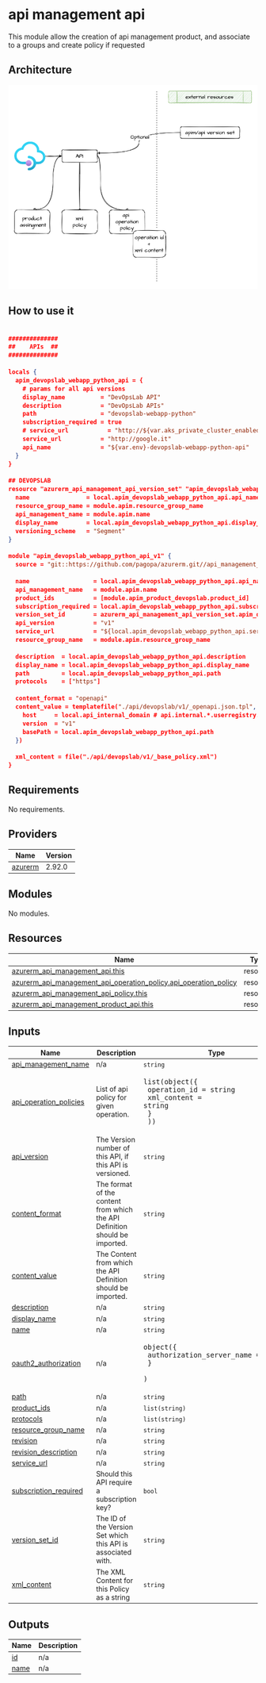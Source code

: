 # api management api

This module allow the creation of api management product, and associate to a groups and create policy if requested

## Architecture

![This is an image](./docs/module-arch.drawio.png)

## How to use it

```json

##############
##    APIs  ##
##############

locals {
  apim_devopslab_webapp_python_api = {
    # params for all api versions
    display_name          = "DevOpsLab API"
    description           = "DevOpsLab APIs"
    path                  = "devopslab-webapp-python"
    subscription_required = true
    # service_url           = "http://${var.aks_private_cluster_enabled ? var.reverse_proxy_ip : data.azurerm_public_ip.aks_outbound[0].ip_address}/user-registry-management"
    service_url           = "http://google.it"
    api_name              = "${var.env}-devopslab-webapp-python-api"
  }
}

## DEVOPSLAB
resource "azurerm_api_management_api_version_set" "apim_devopslab_webapp_python_api" {
  name                = local.apim_devopslab_webapp_python_api.api_name
  resource_group_name = module.apim.resource_group_name
  api_management_name = module.apim.name
  display_name        = local.apim_devopslab_webapp_python_api.display_name
  versioning_scheme   = "Segment"
}

module "apim_devopslab_webapp_python_api_v1" {
  source = "git::https://github.com/pagopa/azurerm.git//api_management_api?ref=v1.0.90"

  name                  = local.apim_devopslab_webapp_python_api.api_name
  api_management_name   = module.apim.name
  product_ids           = [module.apim_product_devopslab.product_id]
  subscription_required = local.apim_devopslab_webapp_python_api.subscription_required
  version_set_id        = azurerm_api_management_api_version_set.apim_devopslab_webapp_python_api.id
  api_version           = "v1"
  service_url           = "${local.apim_devopslab_webapp_python_api.service_url}/v1"
  resource_group_name   = module.apim.resource_group_name

  description  = local.apim_devopslab_webapp_python_api.description
  display_name = local.apim_devopslab_webapp_python_api.display_name
  path         = local.apim_devopslab_webapp_python_api.path
  protocols    = ["https"]

  content_format = "openapi"
  content_value = templatefile("./api/devopslab/v1/_openapi.json.tpl", {
    host     = local.api_internal_domain # api.internal.*.userregistry.pagopa.it
    version  = "v1"
    basePath = local.apim_devopslab_webapp_python_api.path
  })

  xml_content = file("./api/devopslab/v1/_base_policy.xml")
}

```

<!-- markdownlint-disable -->
<!-- BEGINNING OF PRE-COMMIT-TERRAFORM DOCS HOOK -->
## Requirements

No requirements.

## Providers

| Name | Version |
|------|---------|
| <a name="provider_azurerm"></a> [azurerm](#provider\_azurerm) | 2.92.0 |

## Modules

No modules.

## Resources

| Name | Type |
|------|------|
| [azurerm_api_management_api.this](https://registry.terraform.io/providers/hashicorp/azurerm/latest/docs/resources/api_management_api) | resource |
| [azurerm_api_management_api_operation_policy.api_operation_policy](https://registry.terraform.io/providers/hashicorp/azurerm/latest/docs/resources/api_management_api_operation_policy) | resource |
| [azurerm_api_management_api_policy.this](https://registry.terraform.io/providers/hashicorp/azurerm/latest/docs/resources/api_management_api_policy) | resource |
| [azurerm_api_management_product_api.this](https://registry.terraform.io/providers/hashicorp/azurerm/latest/docs/resources/api_management_product_api) | resource |

## Inputs

| Name | Description | Type | Default | Required |
|------|-------------|------|---------|:--------:|
| <a name="input_api_management_name"></a> [api\_management\_name](#input\_api\_management\_name) | n/a | `string` | n/a | yes |
| <a name="input_api_operation_policies"></a> [api\_operation\_policies](#input\_api\_operation\_policies) | List of api policy for given operation. | <pre>list(object({<br>    operation_id = string<br>    xml_content  = string<br>    }<br>  ))</pre> | `[]` | no |
| <a name="input_api_version"></a> [api\_version](#input\_api\_version) | The Version number of this API, if this API is versioned. | `string` | `null` | no |
| <a name="input_content_format"></a> [content\_format](#input\_content\_format) | The format of the content from which the API Definition should be imported. | `string` | `"swagger-json"` | no |
| <a name="input_content_value"></a> [content\_value](#input\_content\_value) | The Content from which the API Definition should be imported. | `string` | n/a | yes |
| <a name="input_description"></a> [description](#input\_description) | n/a | `string` | n/a | yes |
| <a name="input_display_name"></a> [display\_name](#input\_display\_name) | n/a | `string` | n/a | yes |
| <a name="input_name"></a> [name](#input\_name) | n/a | `string` | n/a | yes |
| <a name="input_oauth2_authorization"></a> [oauth2\_authorization](#input\_oauth2\_authorization) | n/a | <pre>object({<br>    authorization_server_name = string<br>    }<br>  )</pre> | <pre>{<br>  "authorization_server_name": null<br>}</pre> | no |
| <a name="input_path"></a> [path](#input\_path) | n/a | `string` | n/a | yes |
| <a name="input_product_ids"></a> [product\_ids](#input\_product\_ids) | n/a | `list(string)` | `[]` | no |
| <a name="input_protocols"></a> [protocols](#input\_protocols) | n/a | `list(string)` | n/a | yes |
| <a name="input_resource_group_name"></a> [resource\_group\_name](#input\_resource\_group\_name) | n/a | `string` | n/a | yes |
| <a name="input_revision"></a> [revision](#input\_revision) | n/a | `string` | `"1"` | no |
| <a name="input_revision_description"></a> [revision\_description](#input\_revision\_description) | n/a | `string` | `null` | no |
| <a name="input_service_url"></a> [service\_url](#input\_service\_url) | n/a | `string` | n/a | yes |
| <a name="input_subscription_required"></a> [subscription\_required](#input\_subscription\_required) | Should this API require a subscription key? | `bool` | `false` | no |
| <a name="input_version_set_id"></a> [version\_set\_id](#input\_version\_set\_id) | The ID of the Version Set which this API is associated with. | `string` | `null` | no |
| <a name="input_xml_content"></a> [xml\_content](#input\_xml\_content) | The XML Content for this Policy as a string | `string` | `null` | no |

## Outputs

| Name | Description |
|------|-------------|
| <a name="output_id"></a> [id](#output\_id) | n/a |
| <a name="output_name"></a> [name](#output\_name) | n/a |
<!-- END OF PRE-COMMIT-TERRAFORM DOCS HOOK -->
